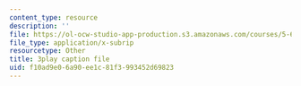 ```yaml
---
content_type: resource
description: ''
file: https://ol-ocw-studio-app-production.s3.amazonaws.com/courses/5-61-physical-chemistry-fall-2017/f10ad9e06a90ee1c81f3993452d69823_dHXZ2bFV6EE.srt
file_type: application/x-subrip
resourcetype: Other
title: 3play caption file
uid: f10ad9e0-6a90-ee1c-81f3-993452d69823
---
```

